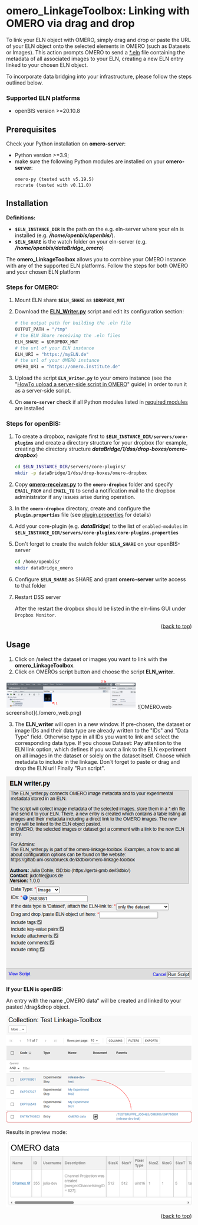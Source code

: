 <a id="readme-top"></a>
<!-- GETTING STARTED -->
# omero_LinkageToolbox: Linking with OMERO via drag and drop

To link your ELN object with OMERO, simply drag and drop or paste the URL of your ELN object onto the selected elements in OMERO (such as Datasets or Images). This action prompts OMERO to send a [*.eln](schema.md) file containing the metadata of all associated images to your ELN, creating a new ELN entry linked to your chosen ELN object.

To incorporate data bridging into your infrastructure, please follow the steps outlined below. 

### Supported ELN platforms
- openBIS version >=20.10.8

## Prerequisites

Check your Python installation on **omero-server**:
* Python version >=3.9;
* make sure the following Python modules are installed on your **omero-server**:
  ```
  omero-py (tested with v5.19.5)
  rocrate (tested with v0.11.0)
  ```


## Installation
**Definitions:**
- **`$ELN_INSTANCE_DIR`** is the path on the e.g. eln-server where your eln is installed (e.g. ***/home/openbis/openbis/***).
- **`$ELN_SHARE`** is the watch folder on your eln-server (e.g. ***/home/openbis/dataBridge_omero***)


The **omero_LinkageToolbox** allows you to combine your OMERO instance with any of the supported ELN platforms. Follow the steps for both OMERO and your chosen ELN platform

 
### Steps for OMERO:

1. Mount ELN share **`$ELN_SHARE`** as **`$DROPBOX_MNT`**
2. Download the **[ELN_Writer.py](../src/omero_LinkageToolbox/ELN_writer.py)** script and edit its configuration section:
    ```sh
    # the output path for building the .eln file 
    OUTPUT_PATH = "/tmp"
    # the ELN Share receiving the .eln files
    ELN_SHARE = §DROPBOX_MNT
    # the url of your ELN instance
    ELN_URI = "https://myELN.de"
    # the url of your OMERO instance
    OMERO_URI = "https://omero.institute.de"
    ```
    
3. Upload the script **`ELN_Writer.py`** to your omero instance (see the "[HowTo upload a server-side script in OMERO](https://omero-guides.readthedocs.io/en/latest/scripts/docs/write_scripts.html)" guide) in order to run it as a server-side script.
4. On **`omero-server`** check if all Python modules listed in [required modules](../src/omero_LinkageToolbox/requirements_omero.txt) are installed


### Steps for openBIS:
1. To create a dropbox, navigate first to **`$ELN_INSTANCE_DIR/servers/core-plugins`** and create a directory structure for your dropbox (for example, creating the directory structure ***dataBridge/1/dss/drop-boxes/omero-dropbox***)
    ```sh
    cd $ELN_INSTANCE_DIR/servers/core-plugins/
    mkdir -p dataBridge/1/dss/drop-boxes/omero-dropbox
    ```

2. Copy **[omero-receiver.py](../src/omero_LinkageToolbox/omero-receiver.py)** to the **`omero-dropbox`** folder and specify **`EMAIL_FROM`** and **`EMAIL_TO`** to send a notification mail to the dropbox administrator if any issues arise during operation.

3. In the **`omero-dropbox`** directory, create and configure the **`plugin.properties`** file (see [plugin.properties](../src/omero_LinkageToolbox/plugin.properties) for details)

4. Add your core-plugin (e.g. ***dataBridge***) to the list of `enabled-modules` in **`$ELN_INSTANCE_DIR/servers/core-plugins/core-plugins.properties`**

5. Don't forget to create the watch folder **`$ELN_SHARE`** on your openBIS-server 
    ```sh
    cd /home/openbis/
    mkdir dataBridge_omero
    ```
6. Configure **`$ELN_SHARE`** as SHARE and grant **omero-server** write access to that folder
7. Restart DSS server

   After the restart the dropbox should be listed in the eln-lims GUI under `Dropbox Monitor`.


<p align="right">(<a href="#readme-top">back to top</a>)</p>



<!-- USAGE EXAMPLES -->
## Usage

1. Click on /select the dataset or images you want to link with the **omero_LinkageToolbox**.
2. Click on OMEROs script button and choose the script **ELN_writer**.
<img src="./omero_web.png" alt="OMERO.web" style="width:70%; height:auto;">
![OMERO.web screenshot](./omero_web.png)

3. The **ELN_writer** will open in a new window.
If pre-chosen, the dataset or image IDs and their data type are already written to the "IDs" and "Data Type" field. Otherwise type in all IDs you want to link and select the corresponding data type.
If you choose Dataset: Pay attention to the ELN link option, which defines if you want a link to the ELN experiment on all images in the dataset or solely on the dataset itself.
Choose which metadata to include in the linkage.
Don´t forget to paste or drag and drop the ELN url!
Finally "Run script".

![ELN_writer screenshot](./ELN_writer_scriptGUI.png)


**If your ELN is openBIS:**

An entry with the name „OMERO data“ will be created and linked to your pasted /drag&drop object.

![openBIS collection screenshot](./openBISCollection.png)

Results in preview mode:

![openBIS Entry prewiew screenshot](./openBISEntry.png)

<p align="right">(<a href="#readme-top">back to top</a>)</p>


